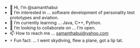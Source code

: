 - 👋 Hi, I’m @samanthabui
- 👀 I’m interested in ... software development of personality test prototypes and aviation.
- 🌱 I’m currently learning ... Java, C++, Python.
- 💞️ I’m looking to collaborate on ... I'm open.
- 📫 How to reach me ... samanthabui@yahoo.com
- ⚡ Fun fact: ... I went skydiving, flew a plane, got a lip tat.

<!---
samanthabui/samanthabui is a ✨ special ✨ repository because its `README.md` (this file) appears on your GitHub profile.
You can click the Preview link to take a look at your changes.
--->
